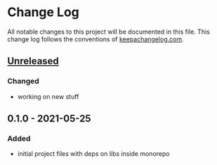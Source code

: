 # Change Log
All notable changes to this project will be documented in this file. This change log follows the conventions of [keepachangelog.com](http://keepachangelog.com/).

## [Unreleased]
### Changed
- working on new stuff

## 0.1.0 - 2021-05-25
### Added
- initial project files with deps on libs inside monorepo

[Unreleased]: https://github.com/your-name/deployable-a/compare/0.1.1...HEAD
[0.1.0]: https://github.com/your-name/deployable-a/compare/0.1.0...0.1.1
